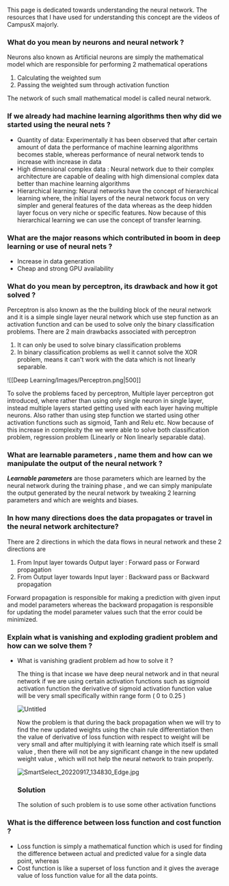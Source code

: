 This page is dedicated towards understanding the neural network. The resources that I have used for understanding this concept are the videos of CampusX majorly.

### What do you mean by neurons and neural network ? 

Neurons also known as Artificial neurons are simply the mathematical model which are responsible for performing 2 mathematical operations

1. Calculating the weighted sum
2. Passing the weighted sum through activation function 

The network of such small mathematical model is called neural network.

### If we already had machine learning algorithms then why did we started using the neural nets ?

- Quantity of data: Experimentally it has been observed that after certain amount of data the performance of machine learning algorithms becomes stable, whereas performance of neural network tends to increase with increase in data
- High dimensional complex data : Neural network due to their complex architecture are capable of dealing with high dimensional complex data better than machine learning algorithms
- Hierarchical learning: Neural networks have the concept of hierarchical learning where, the initial layers of the neural network focus on very simpler and general features of the data whereas as the deep hidden layer focus on very niche or specific features. Now because of this hierarchical learning we can use the concept of transfer learning.

### What are the major reasons which contributed in boom in deep learning or use of neural nets ?

- Increase in data generation
- Cheap and strong GPU availability


### What do you mean by perceptron, its drawback and how it got solved ? 

Perceptron is also known as the the building block of the neural network and it is a simple single layer neural network which use step function as an activation function and can be used to solve only the binary classification problems. There are 2 main drawbacks associated with perceptron

1. It can only be used to solve binary classification problems
2. In binary classification problems as well it cannot solve the XOR problem, means it can't work with the data which is not linearly separable.

![[Deep Learning/Images/Perceptron.png|500]]

To solve the problems faced by perceptron, Multiple layer perceptron got introduced, where rather than using only single neuron in single layer, instead multiple layers started getting used with each layer having multiple neurons. Also rather than using step function we started using other activation functions such as sigmoid, Tanh and Relu etc. Now because of this increase in complexity the we were able to solve both classification problem, regression problem (Linearly or Non linearly separable data).


### What are learnable parameters , name them and how can we manipulate the output of the neural network ?

_**Learnable parameters**_ are those parameters which are learned by the neural network during the training phase , and we can simply manipulate the output generated by the neural network by tweaking 2 learning parameters and which are weights and biases.


### In how many directions does the data propagates or travel in the neural network architecture?

There are 2 directions in which the data flows in neural network and these 2 directions are

1. From Input layer towards Output layer : Forward pass or Forward propagation
2. From Output layer towards Input layer : Backward pass or Backward propagation

Forward propagation is responsible for making a prediction with given input and model parameters whereas the backward propagation is responsible for updating the model parameter values such that the error could be minimized.




### Explain what is vanishing and exploding gradient problem and how can we solve them ? 



- What is vanishing gradient problem ad how to solve it ?
    
    The thing is that incase we have deep neural network and in that neural network if we are using certain activation functions such as sigmoid activation function the derivative of sigmoid activation function value will be very small specifically within range form ( 0 to 0.25 )
    
    ![Untitled](https://s3-us-west-2.amazonaws.com/secure.notion-static.com/344700b0-34e8-49be-a8c4-adee100aa444/Untitled.png)
    
    Now the problem is that during the back propagation when we will try to find the new updated weights using the chain rule differentiation then the value of derivative of loss function with respect to weight will be very small and after multiplying it with learning rate which itself is small value , then there will not be any significant change in the new updated weight value , which will not help the neural network to train properly.
    
    ![SmartSelect_20220917_134830_Edge.jpg](https://s3-us-west-2.amazonaws.com/secure.notion-static.com/187fac7f-6f13-45e0-a84e-8b1871ee41b7/SmartSelect_20220917_134830_Edge.jpg)
    
    ### Solution
    
    The solution of such problem is to use some other activation functions

### What is the difference between loss function and cost function ?

- Loss function is simply a mathematical function which is used for finding the difference between actual and predicted value for a single data point, whereas 
- Cost function is like a superset of loss function and it gives the average value of loss function value for all the data points.
